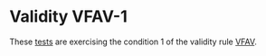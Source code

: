 # Validity VFAV-1

These [tests](.) are exercising the condition 1 of the validity rule [VFAV](../vfav/Readme.md).
